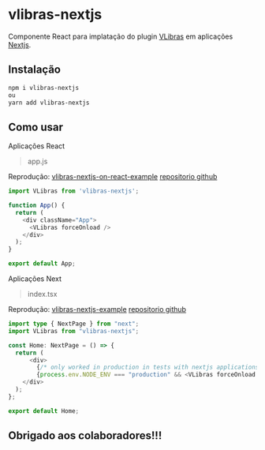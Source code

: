 # vlibras-nextjs

Componente React para implatação  do plugin <a href="https://www.gov.br/governodigital/pt-br/vlibras" target="_blank">VLibras</a> em aplicações <a href="https://nextjs.org/" target="_blank">Nextjs</a>.

## Instalação

```sh
npm i vlibras-nextjs
ou
yarn add vlibras-nextjs
```
## Como usar

Aplicações React
>app.js

Reprodução: <a href="https://vlibras-nextjs-on-react-example.vercel.app/" target="_blank">vlibras-nextjs-on-react-example</a>
<a href="https://github.com/vandsonfalcao/vlibras-nextjs-on-react-example" target="_blank">repositorio github</a>

```js
import VLibras from 'vlibras-nextjs';

function App() {
  return (
    <div className="App">
      <VLibras forceOnload />
    </div>
  );
}

export default App;
```

Aplicações Next
>index.tsx

Reprodução: <a href="https://vlibras-nextjs-example.vercel.app/" target="_blank">vlibras-nextjs-example</a>
<a href="https://github.com/vandsonfalcao/vlibras-nextjs-example" target="_blank">repositorio github</a>

```ts
import type { NextPage } from "next";
import VLibras from "vlibras-nextjs";

const Home: NextPage = () => {
  return (
	  <div>
		{/* only worked in production in tests with nextjs applications maybe you can solve this! */}
		{process.env.NODE_ENV === "production" && <VLibras forceOnload />}
    </div>
  );
};

export default Home;
```

## Obrigado aos colaboradores!!!
